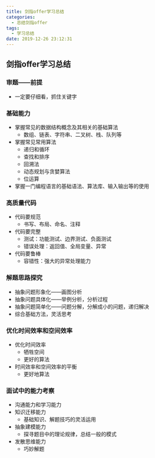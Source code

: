 ```yaml
---
title: 剑指offer学习总结
categories:
  - 总结剑指offer
tags:
  - 学习总结
date: 2019-12-26 23:12:31
---
```


## 剑指offer学习总结

### 审题——前提
- 一定要仔细看，抓住关键字

### 基础能力
- 掌握常见的数据结构概念及其相关的基础算法
    - 数组、链表、字符串、二叉树、栈、队列等
- 掌握常见常用算法
    - 递归和循环
    - 查找和排序
    - 回溯法
    - 动态规划与贪婪算法
    - 位运算
- 掌握一门编程语言的基础语法、算法库、输入输出等的使用

### 高质量代码
- 代码要规范
    - 书写、布局、命名、注释
- 代码要完整
    - 测试：功能测试、边界测试、负面测试
    - 错误处理：返回值、全局变量、异常
- 代码要鲁棒
    - 容错性：强大的异常处理能力


### 解题思路探究
- 抽象问题形象化——画图分析
- 抽象问题具体化——举例分析，分析过程
- 抽象问题简单化——问题分解，分解成小的问题，递归解决
- 综合基础方法，灵活思考

### 优化时间效率和空间效率
- 优化时间效率
    - 牺牲空间
    - 更好的算法
- 时间效率和空间效率的平衡
    - 更好地算法 

### 面试中的能力考察
- 沟通能力和学习能力
- 知识迁移能力
    - 基础知识、解题技巧的灵活运用
- 抽象建模能力
    - 探寻题目中的理论规律，总结一般的模式
- 发散思维能力
    - 巧妙解题